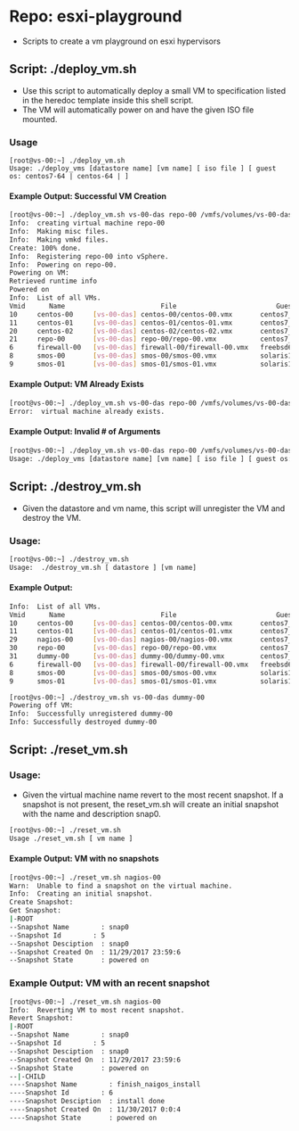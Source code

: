 # Repo: esxi-playground 
- Scripts to create a vm playground on esxi hypervisors

## Script: ./deploy_vm.sh
- Use this script to automatically deploy a small VM to specification listed in the heredoc template inside this shell script.
- The VM will automatically power on and have the given ISO file mounted.

### Usage
```
[root@vs-00:~] ./deploy_vm.sh
Usage: ./deploy_vms [datastore name] [vm name] [ iso file ] [ guest os: centos7-64 | centos-64 | ]
```

#### Example Output:  Successful VM Creation
```bash
[root@vs-00:~] ./deploy_vm.sh vs-00-das repo-00 /vmfs/volumes/vs-00-das/image-repo/CentOS-7-x86_64-Everything-1708.iso centos7-64
Info:  creating virtual machine repo-00
Info:  Making misc files.
Info:  Making vmkd files.
Create: 100% done.
Info:  Registering repo-00 into vSphere.
Info:  Powering on repo-00.
Powering on VM:
Retrieved runtime info
Powered on
Info:  List of all VMs.
Vmid      Name                        File                         Guest OS        Version   Annotation
10     centos-00     [vs-00-das] centos-00/centos-00.vmx       centos7_64Guest     vmx-13
11     centos-01     [vs-00-das] centos-01/centos-01.vmx       centos7_64Guest     vmx-13
20     centos-02     [vs-00-das] centos-02/centos-02.vmx       centos7_64Guest     vmx-11
21     repo-00       [vs-00-das] repo-00/repo-00.vmx           centos7_64Guest     vmx-11
6      firewall-00   [vs-00-das] firewall-00/firewall-00.vmx   freebsd64Guest      vmx-13
8      smos-00       [vs-00-das] smos-00/smos-00.vmx           solaris11_64Guest   vmx-13
9      smos-01       [vs-00-das] smos-01/smos-01.vmx           solaris11_64Guest   vmx-13
```

#### Example Output:  VM Already Exists
```bash
[root@vs-00:~] ./deploy_vm.sh vs-00-das repo-00 /vmfs/volumes/vs-00-das/image-repo/CentOS-7-x86_64-Everything-1708.iso centos7-64
Error:  virtual machine already exists.
```

#### Example Output: Invalid # of Arguments
```bash
[root@vs-00:~] ./deploy_vm.sh vs-00-das repo-00 /vmfs/volumes/vs-00-das/image-repo/CentOS-7-x86_64-Everything-1708.iso
Usage: ./deploy_vms [datastore name] [vm name] [ iso file ] [ guest os: centos7-64 | centos-64 | ]
```

## Script: ./destroy_vm.sh
- Given the datastore and vm name, this script will unregister the VM and destroy the VM.

### Usage:
```bash
[root@vs-00:~] ./destroy_vm.sh
Usage:  ./destroy_vm.sh [ datastore ] [vm name]
```

#### Example Output:

```bash
Info:  List of all VMs.
Vmid      Name                        File                         Guest OS        Version   Annotation
10     centos-00     [vs-00-das] centos-00/centos-00.vmx       centos7_64Guest     vmx-13
11     centos-01     [vs-00-das] centos-01/centos-01.vmx       centos7_64Guest     vmx-13
29     nagios-00     [vs-00-das] nagios-00/nagios-00.vmx       centos7_64Guest     vmx-13
30     repo-00       [vs-00-das] repo-00/repo-00.vmx           centos7_64Guest     vmx-13
31     dummy-00      [vs-00-das] dummy-00/dummy-00.vmx         centos7_64Guest     vmx-13
6      firewall-00   [vs-00-das] firewall-00/firewall-00.vmx   freebsd64Guest      vmx-13
8      smos-00       [vs-00-das] smos-00/smos-00.vmx           solaris11_64Guest   vmx-13
9      smos-01       [vs-00-das] smos-01/smos-01.vmx           solaris11_64Guest   vmx-13

[root@vs-00:~] ./destroy_vm.sh vs-00-das dummy-00
Powering off VM:
Info:  Successfully unregistered dummy-00
Info: Successfully destroyed dummy-00
```

## Script: ./reset_vm.sh

### Usage:
- Given the virtual machine name revert to the most recent snapshot.  If a snapshot is not present, the reset_vm.sh will create an initial snapshot with the name and description snap0.

```bash
[root@vs-00:~] ./reset_vm.sh
Usage ./reset_vm.sh [ vm name ]
```

#### Example Output: VM with no snapshots
```bash
[root@vs-00:~] ./reset_vm.sh nagios-00
Warn:  Unable to find a snapshot on the virtual machine.
Info:  Creating an initial snapshot.
Create Snapshot:
Get Snapshot:
|-ROOT
--Snapshot Name        : snap0
--Snapshot Id        : 5
--Snapshot Desciption  : snap0
--Snapshot Created On  : 11/29/2017 23:59:6
--Snapshot State       : powered on
```

### Example Output:  VM with an recent snapshot
```bash
[root@vs-00:~] ./reset_vm.sh nagios-00
Info:  Reverting VM to most recent snapshot.
Revert Snapshot:
|-ROOT
--Snapshot Name        : snap0
--Snapshot Id        : 5
--Snapshot Desciption  : snap0
--Snapshot Created On  : 11/29/2017 23:59:6
--Snapshot State       : powered on
--|-CHILD
----Snapshot Name        : finish_naigos_install
----Snapshot Id        : 6
----Snapshot Desciption  : install done
----Snapshot Created On  : 11/30/2017 0:0:4
----Snapshot State       : powered on
```
